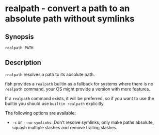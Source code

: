 # realpath - convert a path to an absolute path without symlinks

## Synopsis

```
realpath PATH
```

## Description

`realpath` resolves a path to its absolute path.

fish provides a `realpath` builtin as a fallback for systems where there is no `realpath` command, your OS might provide a version with more features.

If a `realpath` command exists, it will be preferred, so if you want to use the builtin you should use `builtin realpath` explicitly.

The following options are available:


* `-s` or `--no-symlinks`: Don't resolve symlinks, only make paths absolute, squash multiple slashes and remove trailing slashes.
